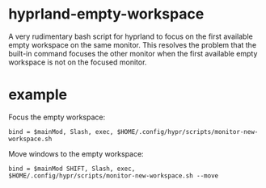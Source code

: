 # hyprland-empty-workspace
A very rudimentary bash script for hyprland to focus on the first available empty workspace on the same monitor. This resolves the problem that the built-in command focuses the other monitor when the first available empty workspace is not on the focused monitor.

# example
Focus the empty workspace:

```bind = $mainMod, Slash, exec, $HOME/.config/hypr/scripts/monitor-new-workspace.sh```

Move windows to the empty workspace:

```bind = $mainMod SHIFT, Slash, exec, $HOME/.config/hypr/scripts/monitor-new-workspace.sh --move```

